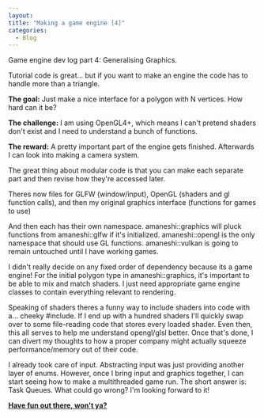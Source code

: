 ```yaml
--- 
layout:
title: "Making a game engine [4]"
categories:
  - Blog
---
```


Game engine dev log part 4: Generalising Graphics.

Tutorial code is great... but if you want to make an engine the code has to handle more than a triangle.

<b>The goal:</b> Just make a nice interface for a polygon with N vertices. How hard can it be?

<b>The challenge:</b> I am using OpenGL4+, which means I can't pretend shaders don't exist and I need to understand a bunch of functions.

<b>The reward:</b> A pretty important part of the engine gets finished. Afterwards I can look into making a camera system.

The great thing about modular code is that you can make each separate part and then revise how they're accessed later.

Theres now files for GLFW (window/input), OpenGL (shaders and gl function calls), and then my original graphics interface (functions for games to use)

And then each has their own namespace. amaneshi::graphics will pluck functions from amaneshi::glfw if it's initialized. amaneshi::opengl is the only namespace that should use GL functions. amaneshi::vulkan is going to remain untouched until I have working games.

I didn't really decide on any fixed order of dependency because its a game engine! For the initial polygon type in amaneshi::graphics, it's important to be able to mix and match shaders. I just need appropriate game engine classes to contain everything relevant to rendering.

Speaking of shaders theres a funny way to include shaders into code with a... cheeky #include. If I end up with a hundred shaders I'll quickly swap over to some file-reading code that stores every loaded shader. Even then, this all serves to help me understand opengl/glsl better. Once that's done, I can divert my thoughts to how a proper company might actually squeeze performance/memory out of their code.

I already took care of input. Abstracting input was just providing another layer of enums. However, once I bring input and graphics together, I can start seeing how to make a multithreaded game run. The short answer is: Task Queues. What could go wrong? I'm looking forward to it!


<b><a href="https://github.com/iuyhcdfs/amaneshi">Have fun out there, won't ya?</a></b>
